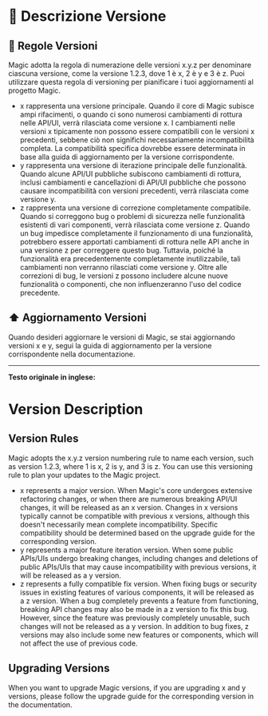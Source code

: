 # 📝 Descrizione Versione

## 🔢 Regole Versioni

Magic adotta la regola di numerazione delle versioni x.y.z per denominare ciascuna versione, come la versione 1.2.3, dove 1 è x, 2 è y e 3 è z. Puoi utilizzare questa regola di versioning per pianificare i tuoi aggiornamenti al progetto Magic.
- x rappresenta una versione principale. Quando il core di Magic subisce ampi rifacimenti, o quando ci sono numerosi cambiamenti di rottura nelle API/UI, verrà rilasciata come versione x. I cambiamenti nelle versioni x tipicamente non possono essere compatibili con le versioni x precedenti, sebbene ciò non significhi necessariamente incompatibilità completa. La compatibilità specifica dovrebbe essere determinata in base alla guida di aggiornamento per la versione corrispondente.
- y rappresenta una versione di iterazione principale delle funzionalità. Quando alcune API/UI pubbliche subiscono cambiamenti di rottura, inclusi cambiamenti e cancellazioni di API/UI pubbliche che possono causare incompatibilità con versioni precedenti, verrà rilasciata come versione y.
- z rappresenta una versione di correzione completamente compatibile. Quando si correggono bug o problemi di sicurezza nelle funzionalità esistenti di vari componenti, verrà rilasciata come versione z. Quando un bug impedisce completamente il funzionamento di una funzionalità, potrebbero essere apportati cambiamenti di rottura nelle API anche in una versione z per correggere questo bug. Tuttavia, poiché la funzionalità era precedentemente completamente inutilizzabile, tali cambiamenti non verranno rilasciati come versione y. Oltre alle correzioni di bug, le versioni z possono includere alcune nuove funzionalità o componenti, che non influenzeranno l'uso del codice precedente.

## ⬆️ Aggiornamento Versioni

Quando desideri aggiornare le versioni di Magic, se stai aggiornando versioni x e y, segui la guida di aggiornamento per la versione corrispondente nella documentazione.

---

**Testo originale in inglese:**

# Version Description

## Version Rules

Magic adopts the x.y.z version numbering rule to name each version, such as version 1.2.3, where 1 is x, 2 is y, and 3 is z. You can use this versioning rule to plan your updates to the Magic project.
- x represents a major version. When Magic's core undergoes extensive refactoring changes, or when there are numerous breaking API/UI changes, it will be released as an x version. Changes in x versions typically cannot be compatible with previous x versions, although this doesn't necessarily mean complete incompatibility. Specific compatibility should be determined based on the upgrade guide for the corresponding version.
- y represents a major feature iteration version. When some public APIs/UIs undergo breaking changes, including changes and deletions of public APIs/UIs that may cause incompatibility with previous versions, it will be released as a y version.
- z represents a fully compatible fix version. When fixing bugs or security issues in existing features of various components, it will be released as a z version. When a bug completely prevents a feature from functioning, breaking API changes may also be made in a z version to fix this bug. However, since the feature was previously completely unusable, such changes will not be released as a y version. In addition to bug fixes, z versions may also include some new features or components, which will not affect the use of previous code.

## Upgrading Versions

When you want to upgrade Magic versions, if you are upgrading x and y versions, please follow the upgrade guide for the corresponding version in the documentation.